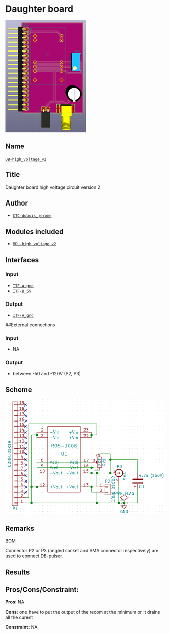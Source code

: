 # Daughter board
![](viewme.png)

## Name
[`DB-high_voltage_v2`]()

## Title
Daughter board high voltage circuit version 2

## Author
* [`CTC-dubois_jerome`]()

## Modules included
* [`MDL-high_voltage_v2`]()

## Interfaces
### Input
* [`ITF-A_gnd`]()
* [`ITF-B_5V`]()

### Output
* [`ITF-A_gnd`]()

##External connections
### Input
* NA

### Output
* between -50 and -120V (P2, P3)

## Scheme
![](images/scheme.png)

## Remarks
[BOM](./src/DB-high_voltage_v2.csv)

Connector P2 or P3 (angled socket and SMA connector respectively) are used to connect DB-pulser.

## Results

## Pros/Cons/Constraint:

**Pros:** NA

**Cons:** one have to put the output of the recom at the minimum or it drains all the curent

**Constraint:** NA

